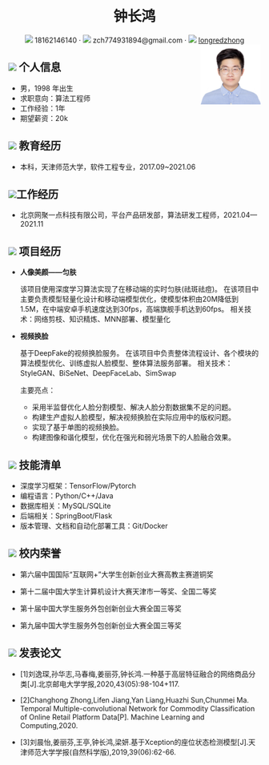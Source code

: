 <center>
 <h1> 钟长鸿 </h1>
     <div>
         <span>
             <img src="assets/phone-solid.svg" width="18px">
             18162146140
         </span>
         ·
         <span>
             <img src="assets/envelope-solid.svg" width="18px">
             zch774931894@gmail.com
         </span>
         ·
         <span>
             <img src="assets/Github-brands.svg" width="18px">
             <a href="https://github.com/longredzhong">longredzhong</a>
         </span>
     </div>
        <div style="float:right;"> <img src="assets/avatar.jpg" width="120" high="100"> </div>
 </center>





## <img src="assets/info-circle-solid.svg" width="30px"> 个人信息

- 男，1998 年出生
- 求职意向：算法工程师
- 工作经验：1年
- 期望薪资：20k

## <img src="assets/graduation-cap-solid.svg" width="30px"> 教育经历

- 本科，天津师范大学，软件工程专业，2017.09~2021.06

## <img src="assets/briefcase-solid.svg" width="30px">工作经历

- 北京网聚一点科技有限公司，平台产品研发部，算法研发工程师，2021.04—2021.11

## <img src="assets/project-diagram-solid.svg" width="30px"> 项目经历

- **人像美颜——匀肤**

  该项目使用深度学习算法实现了在移动端的实时匀肤(祛斑祛痘)。
  在该项目中主要负责模型轻量化设计和移动端模型优化，使模型体积由20M降低到1.5M，在中端安卓手机速度达到30fps，高端旗舰手机达到60fps。
  相关技术：网络剪枝、知识精炼、MNN部署、模型量化

- **视频换脸**

  基于DeepFake的视频换脸服务。
  在该项目中负责整体流程设计、各个模块的算法模型优化、训练虚拟人脸模型、整体算法服务部署。
  相关技术：StyleGAN、BiSeNet、DeepFaceLab、SimSwap

  主要亮点：
  
  - 采用半监督优化人脸分割模型、解决人脸分割数据集不足的问题。
  - 构建生产虚拟人脸模型，解决视频换脸在实际应用中的版权问题。
  - 实现了基于单图的视频换脸。
  - 构建图像和谐化模型，优化在强光和弱光场景下的人脸融合效果。

## <img src="assets/tools-solid.svg" width="30px"> 技能清单

- 深度学习框架：TensorFlow/Pytorch
- 编程语言：Python/C++/Java
- 数据库相关：MySQL/SQLite
- 后端相关：SpringBoot/Flask
- 版本管理、文档和自动化部署工具：Git/Docker

## <img src="assets/honor-solid.svg" width="30px"> 校内荣誉

- 第六届中国国际“互联网+”大学生创新创业大赛高教主赛道铜奖

- 第十二届中国大学生计算机设计大赛天津市一等奖、全国二等奖

- 第十届中国大学生服务外包创新创业大赛全国三等奖 

-  第九届中国大学生服务外包创新创业大赛全国三等奖 

## <img src="assets/honor-solid.svg" width="30px"> 发表论文

- [1]刘逸琛,孙华志,马春梅,姜丽芬,钟长鸿.一种基于高层特征融合的网络商品分类[J].北京邮电大学学报,2020,43(05):98-104+117.
- [2]Changhong Zhong,Lifen Jiang,Yan Liang,Huazhi Sun,Chunmei Ma. Temporal Multiple-convolutional Network for Commodity Classification of Online Retail Platform Data[P]. Machine Learning and Computing,2020.

- [3]刘晨怡,姜丽芬,王亭,钟长鸿,梁妍.基于Xception的座位状态检测模型[J].天津师范大学学报(自然科学版),2019,39(06):62-66.



